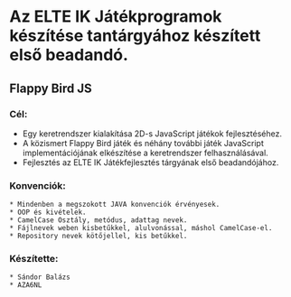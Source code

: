 # Az ELTE IK Játékprogramok készítése tantárgyához készített első beadandó.

## Flappy Bird JS

### Cél:
 * Egy keretrendszer kialakítása 2D-s JavaScript játékok fejlesztéséhez.
 * A közismert Flappy Bird játék és néhány további játék JavaScript implementációjának elkészítése a keretrendszer felhasználásával.
 * Fejlesztés az ELTE IK Játékfejlesztés tárgyának első beadandójához.

### Konvenciók:
    * Mindenben a megszokott JAVA konvenciók érvényesek.
    * OOP és kivételek.
    * CamelCase Osztály, metódus, adattag nevek.
    * Fájlnevek weben kisbetűkkel, alulvonással, máshol CamelCase-el.
    * Repository nevek kötőjellel, kis betűkkel.

### Készítette:
    * Sándor Balázs
    * AZA6NL